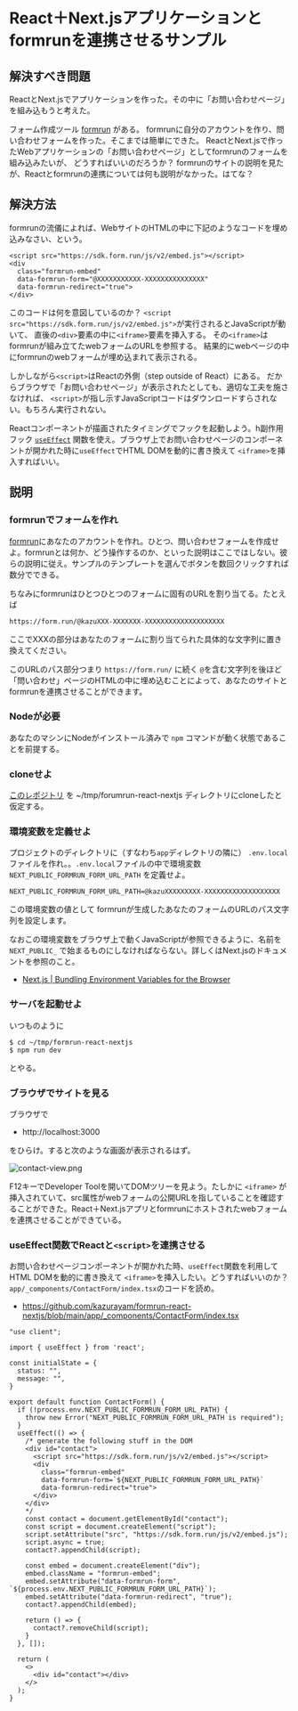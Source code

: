 # React＋Next.jsアプリケーションとformrunを連携させるサンプル

## 解決すべき問題

ReactとNext.jsでアプリケーションを作った。その中に「お問い合わせページ」を組み込もうと考えた。

フォーム作成ツール [formrun](https://form.run/home) がある。
formrunに自分のアカウントを作り、問い合わせフォームを作った。そこまでは簡単にできた。
ReactとNext.jsで作ったWebアプリケーションの「お問い合わせページ」としてformrunのフォームを組み込みたいが、
どうすればいいのだろうか？
formrunのサイトの説明を見たが、Reactとformrunの連携については何も説明がなかった。はてな？

## 解決方法

formrunの流儀によれば、WebサイトのHTMLの中に下記のようなコードを埋め込みなさい、という。

```
<script src="https://sdk.form.run/js/v2/embed.js"></script>
<div
  class="formrun-embed"
  data-formrun-form="@XXXXXXXXXXX-XXXXXXXXXXXXXXX"
  data-formrun-redirect="true">
</div>
```

このコードは何を意図しているのか？
`<script src="https://sdk.form.run/js/v2/embed.js">`が実行されるとJavaScriptが動いて、
直後の`<div>`要素の中に`<iframe>`要素を挿入する。
その`<iframe>`はformrunが組み立てたwebフォームのURLを参照する。
結果的にwebページの中にformrunのwebフォームが埋め込まれて表示される。

しかしながら`<script>`はReactの外側（step outside of React）にある。
だからブラウザで「お問い合わせページ」が表示されたとしても、適切な工夫を施さなければ、
`<script>`が指し示すJavaScriptコードはダウンロードすらされない。もちろん実行されない。

Reactコンポーネントが描画されたタイミングでフックを起動しよう。h副作用フック [`useEffect`](https://react.dev/reference/react/useEffect) 関数を使え。ブラウザ上でお問い合わせページのコンポーネントが開かれた時に`useEffect`でHTML DOMを動的に書き換えて
`<iframe>`を挿入すればいい。

## 説明

### formrunでフォームを作れ

[formrun](https://form.run/home)にあなたのアカウントを作れ。ひとつ、問い合わせフォームを作成せよ。formrunとは何か、どう操作するのか、といった説明はここではしない。彼らの説明に従え。サンプルのテンプレートを選んでボタンを数回クリックすれば数分でできる。

ちなみにformrunはひとつひとつのフォームに固有のURLを割り当てる。たとえば

`https://form.run/@kazuXXX-XXXXXXX-XXXXXXXXXXXXXXXXXXXX`

ここでXXXの部分はあなたのフォームに割り当てられた具体的な文字列に置き換えてください。

このURLのパス部分つまり `https://form.run/` に続く `@`を含む文字列を後ほど「問い合わせ」ページのHTMLの中に埋め込むことによって、あなたのサイトとformrunを連携させることができます。

### Nodeが必要

あなたのマシンにNodeがインストール済みで `npm` コマンドが動く状態であることを前提する。

### cloneせよ

[このレポジトリ](https://github.com/kazurayam/formrun-react-nextjs) を ~/tmp/forumrun-react-nextjs ディレクトリにcloneしたと仮定する。

### 環境変数を定義せよ

プロジェクトのディレクトリに（すなわち`app`ディレクトリの隣に） `.env.local` ファイルを作れ。。`.env.local`ファイルの中で環境変数 `NEXT_PUBLIC_FORMRUN_FORM_URL_PATH` を定義せよ。

```
NEXT_PUBLIC_FORMRUN_FORM_URL_PATH=@kazuXXXXXXXXX-XXXXXXXXXXXXXXXXXXX
```

この環境変数の値として formrunが生成したあなたのフォームのURLのパス文字列を設定します。

なおこの環境変数をブラウザ上で動くJavaScriptが参照できるように、名前を `NEXT_PUBLIC_` で始まるものにしなければならない。詳しくはNext.jsのドキュメントを参照のこと。

- [Next.js | Bundling Environment Variables for the Browser](https://nextjs.org/docs/pages/building-your-application/configuring/environment-variables#bundling-environment-variables-for-the-browser)


### サーバを起動せよ

いつものように

```
$ cd ~/tmp/formrun-react-nextjs
$ npm run dev
```

とやる。

### ブラウザでサイトを見る

ブラウザで

- http://localhost:3000

をひらけ。すると次のような画面が表示されるはず。

![contact-view.png](https://kazurayam.github.io/formrun-react-nextjs/images/contact-view.png)

F12キーでDeveloper Toolを開いてDOMツリーを見よう。たしかに `<iframe>` が挿入されていて、src属性がwebフォームの公開URLを指していることを確認することができた。React＋Next.jsアプリとformrunにホストされたwebフォームを連携させることができている。

### useEffect関数でReactと`<script>`を連携させる

お問い合わせページコンポーネントが開かれた時、`useEffect`関数を利用してHTML DOMを動的に書き換えて
`<iframe>`を挿入したい。どうすればいいのか？`app/_components/ContactForm/index.tsx`のコードを読め。

- https://github.com/kazurayam/formrun-react-nextjs/blob/main/app/_components/ContactForm/index.tsx

```
"use client";

import { useEffect } from 'react';

const initialState = {
  status: "",
  message: "",
}

export default function ContactForm() {
  if (!process.env.NEXT_PUBLIC_FORMRUN_FORM_URL_PATH) {
    throw new Error("NEXT_PUBLIC_FORMRUN_FORM_URL_PATH is required");
  }
  useEffect(() => {
    /* generate the following stuff in the DOM
    <div id="contact">
      <script src="https://sdk.form.run/js/v2/embed.js"></script>
      <div
        class="formrun-embed"
        data-formrun-form=`${NEXT_PUBLIC_FORMRUN_FORM_URL_PATH}`
        data-formrun-redirect="true">
      </div>
    </div>
    */
    const contact = document.getElementById("contact");
    const script = document.createElement("script");
    script.setAttribute("src", "https://sdk.form.run/js/v2/embed.js");
    script.async = true;
    contact?.appendChild(script);

    const embed = document.createElement("div");
    embed.className = "formrun-embed";
    embed.setAttribute("data-formrun-form", `${process.env.NEXT_PUBLIC_FORMRUN_FORM_URL_PATH}`);
    embed.setAttribute("data-formrun-redirect", "true");
    contact?.appendChild(embed);

    return () => {
      contact?.removeChild(script);
    }
  }, []);

  return (
    <>
      <div id="contact"></div>
    </>
  );
}
```

